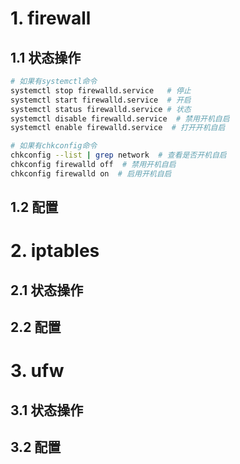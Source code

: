 # 1. firewall

## 1.1 状态操作

```bash
# 如果有systemctl命令
systemctl stop firewalld.service   # 停止
systemctl start firewalld.service  # 开启
systemctl status firewalld.service # 状态
systemctl disable firewalld.service  # 禁用开机自启
systemctl enable firewalld.service  # 打开开机自启

# 如果有chkconfig命令
chkconfig --list | grep network  # 查看是否开机自启
chkconfig firewalld off  # 禁用开机自启
chkconfig firewalld on  # 启用开机自启
```

## 1.2 配置



# 2. iptables

## 2.1 状态操作

## 2.2 配置



# 3. ufw

## 3.1 状态操作

## 3.2 配置





